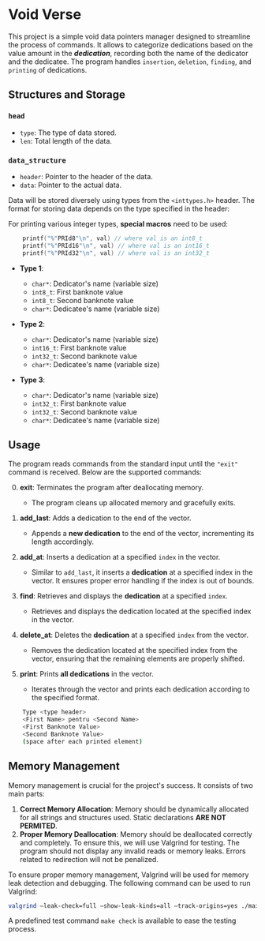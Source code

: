 # Void Verse

This project is a simple void data pointers manager designed to streamline the process of commands. It allows to categorize dedications based on the value amount in the ***dedication***, recording both the name of the dedicator and the dedicatee. The program handles `insertion`, `deletion`, `finding`, and `printing` of dedications.

## Structures and Storage

### `head`

- `type`: The type of data stored.
- `len`: Total length of the data.

### `data_structure`

- `header`: Pointer to the header of the data.
- `data`: Pointer to the actual data.

Data will be stored diversely using types from the `<inttypes.h>` header. The format for storing data depends on the type specified in the header:

For printing various integer types, **special macros** need to be used:

```c
    printf("%"PRId8"\n", val) // where val is an int8_t
    printf("%"PRId16"\n", val) // where val is an int16_t
    printf("%"PRId32"\n", val) // where val is an int32_t
```

- **Type 1**:
  - `char*`: Dedicator's name (variable size)
  - `int8_t`: First banknote value
  - `int8_t`: Second banknote value
  - `char*`: Dedicatee's name (variable size)
  
- **Type 2**:
  - `char*`: Dedicator's name (variable size)
  - `int16_t`: First banknote value
  - `int32_t`: Second banknote value
  - `char*`: Dedicatee's name (variable size)
  
- **Type 3**:
  - `char*`: Dedicator's name (variable size)
  - `int32_t`: First banknote value
  - `int32_t`: Second banknote value
  - `char*`: Dedicatee's name (variable size)

## Usage

The program reads commands from the standard input until the `"exit"` command is received. Below are the supported commands:

0. **exit**: Terminates the program after deallocating memory.
   - The program cleans up allocated memory and gracefully exits.

1. **add_last**: Adds a dedication to the end of the vector.
   - Appends a **new dedication** to the end of the vector, incrementing its length accordingly.

2. **add_at**: Inserts a dedication at a specified `index` in the vector.
   - Similar to `add_last`, it inserts a **dedication** at a specified index in the vector. It ensures proper error handling if the index is out of bounds.

3. **find**: Retrieves and displays the **dedication** at a specified `index`.
   - Retrieves and displays the dedication located at the specified index in the vector.

4. **delete_at**: Deletes the **dedication** at a specified `index` from the vector.
   - Removes the dedication located at the specified index from the vector, ensuring that the remaining elements are properly shifted.

5. **print**: Prints **all dedications** in the vector.
   - Iterates through the vector and prints each dedication according to the specified format.

```bash
    Type <type header>
    <First Name> pentru <Second Name>
    <First Banknote Value>
    <Second Banknote Value>
    (space after each printed element)
```

## Memory Management

Memory management is crucial for the project's success. It consists of two main parts:

1) **Correct Memory Allocation**: Memory should be dynamically allocated for all strings and structures used. Static declarations **ARE NOT PERMITED**.
2) **Proper Memory Deallocation**: Memory should be deallocated correctly and completely. To ensure this, we will use Valgrind for testing. The program should not display any invalid reads or memory leaks. Errors related to redirection will not be penalized.

To ensure proper memory management, Valgrind will be used for memory leak detection and debugging. The following command can be used to run Valgrind:

```bash
valgrind –leak-check=full –show-leak-kinds=all –track-origins=yes ./main
```

A predefined test command `make check` is available to ease the testing process.
